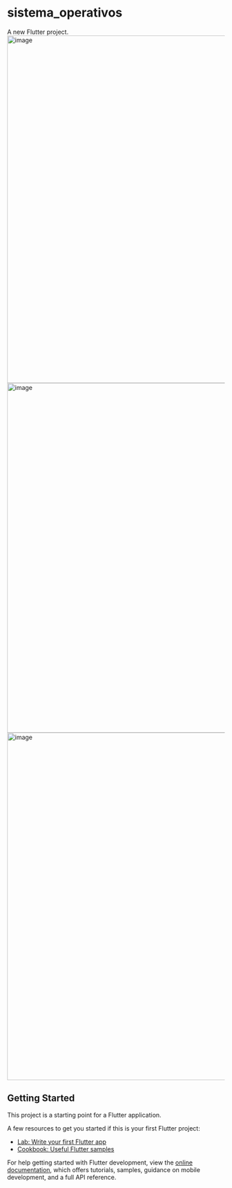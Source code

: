 # sistema_operativos

A new Flutter project.
<img width="804" alt="image" src="https://github.com/user-attachments/assets/3be41135-74c7-4f9f-97a4-c169c61a4e5a" />
<img width="809" alt="image" src="https://github.com/user-attachments/assets/b40bd2ab-7540-4468-8dfb-fbca6df2a0c5" />
<img width="804" alt="image" src="https://github.com/user-attachments/assets/65325ead-57f6-4f19-9f3d-ca2c952f5bc9" />

## Getting Started

This project is a starting point for a Flutter application.

A few resources to get you started if this is your first Flutter project:

- [Lab: Write your first Flutter app](https://docs.flutter.dev/get-started/codelab)
- [Cookbook: Useful Flutter samples](https://docs.flutter.dev/cookbook)

For help getting started with Flutter development, view the
[online documentation](https://docs.flutter.dev/), which offers tutorials,
samples, guidance on mobile development, and a full API reference.
